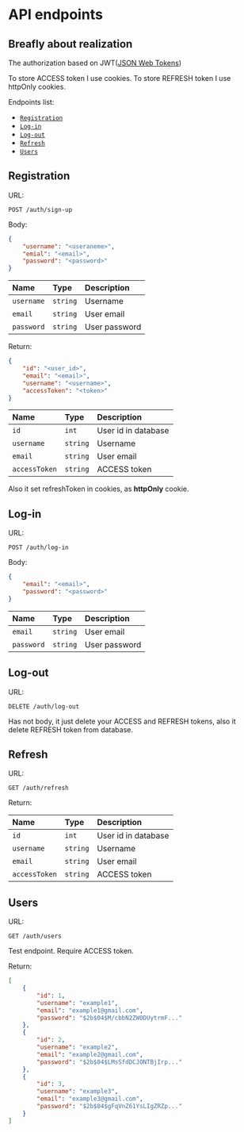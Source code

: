 <!-- omit in toc -->
# **API endpoints**

## **Breafly about realization**

The authorization based on JWT([JSON Web Tokens](https://jwt.io/ "jwt.io"))

To store ACCESS token I use cookies.
To store REFRESH token I use httpOnly cookies.

Endpoints list:

- [`Registration`](#registration)
- [`Log-in`](#log-in)
- [`Log-out`](#log-out)
- [`Refresh`](#refresh)
- [`Users`](#users)

## **Registration**

URL:

```http
POST /auth/sign-up
```

Body:

```json
{
    "username": "<useraneme>",
    "emial": "<email>",
    "password": "<password>"
}
```

| Name | Type | Description |
| :--- | :--- | :--- |
| `username` | `string` | Username |
| `email` | `string` | User email |
| `password` | `string` | User password |

Return:

```json
{
    "id": "<user_id>",
    "email": "<email>",
    "username": "<username>",
    "accessToken": "<token>"
}
```

| Name | Type | Description |
| :--- | :--- | :--- |
| `id` | `int` | User id in database |
| `username` | `string` | Username |
| `email` | `string` | User email |
| `accessToken` | `string` | ACCESS token |

Also it set refreshToken in cookies, as **httpOnly** cookie.

## **Log-in**

URL:

```http
POST /auth/log-in
```

Body:

```json
{
    "email": "<email>",
    "password": "<password>"
}
```

| Name | Type | Description |
| :--- | :--- | :--- |
| `email` | `string` | User email |
| `password` | `string` | User password |

## **Log-out**

URL:

```http
DELETE /auth/log-out
```

Has not body, it just delete your ACCESS and REFRESH tokens, also it delete REFRESH token from database.

## **Refresh**

URL:

```http
GET /auth/refresh
```

Return:

| Name | Type | Description |
| :--- | :--- | :--- |
| `id` | `int` | User id in database |
| `username` | `string` | Username |
| `email` | `string` | User email |
| `accessToken` | `string` | ACCESS token |

## **Users**

URL:

```http
GET /auth/users
```

Test endpoint. Require ACCESS token.

Return:

```json
[
    {
        "id": 1,
        "username": "example1",
        "email": "example1@gmail.com",
        "password": "$2b$04$M/cbbN2ZW0DUytrmF..."
    },
    {
        "id": 2,
        "username": "example2",
        "email": "example2@gmail.com",
        "password": "$2b$04$LMsSfdDCJONTBjIrp..."
    },
    {
        "id": 3,
        "username": "example3",
        "email": "example3@gmail.com",
        "password": "$2b$04$gFqVnZ61YsLIgZRZp..."
    }
]
```
